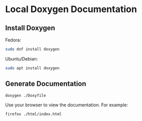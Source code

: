 <!--
    SPDX-FileCopyrightText: 2021 SeisSol Group

    SPDX-License-Identifier: BSD-3-Clause
    SPDX-LicenseComments: Full text under /LICENSE and /LICENSES/

    SPDX-FileContributor: Author lists in /AUTHORS and /CITATION.cff
-->

Local Doxygen Documentation
===========================

Install Doxygen
---------------

Fedora:

```bash
sudo dnf install doxygen
```

Ubuntu/Debian:

```bash
sudo apt install doxygen
```

Generate Documentation
----------------------

```bash
doxygen ./Doxyfile
```

Use your browser to view the documentation. For example:

```bash
firefox ./html/index.html
```
